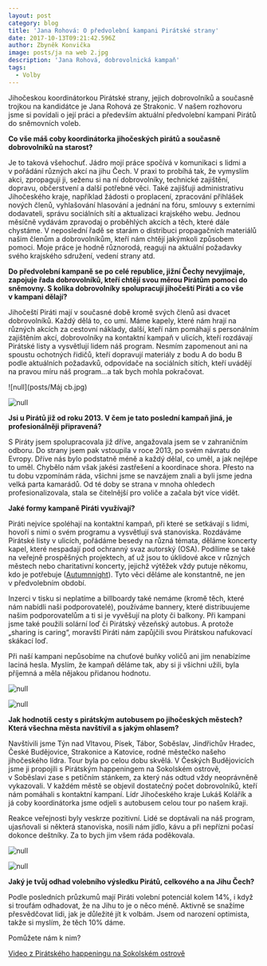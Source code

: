 ```yaml
---
layout: post
category: blog
title: 'Jana Rohová: O předvolební kampani Pirátské strany'
date: 2017-10-13T09:21:42.596Z
author: Zbyněk Konvička
image: posts/ja na web 2.jpg
description: 'Jana Rohová, dobrovolnická kampaň'
tags:
  - Volby
---
```

Jihočeskou koordinátorkou Pirátské strany, jejich
dobrovolníků a současně trojkou na kandidátce je Jana Rohová ze Strakonic. V našem
rozhovoru jsme si povídali o její práci a především aktuální předvolební
kampani Pirátů do sněmovních voleb.

**Co
vše máš coby koordinátorka jihočeských pirátů a současně dobrovolníků na
starost?**

Je to taková všehochuť. Jádro mojí práce spočívá
v komunikaci s lidmi a v pořádání různých akcí na jihu Čech.
V praxi to probíhá tak, že vymyslím akci, zpropaguji ji, seženu si na ní
dobrovolníky, technické zajištění, dopravu, občerstvení a další potřebné věci.
Také zajišťuji administrativu Jihočeského kraje, například žádosti o
proplacení, zpracování přihlášek nových členů, vyhlašování hlasování a jednání
na fóru, smlouvy s externími dodavateli, správu sociálních sítí a
aktualizaci krajského webu. Jednou měsíčně vydávám zpravodaj o proběhlých
akcích a těch, které dále chystáme. V neposlední řadě se starám o
distribuci propagačních materiálů našim členům a dobrovolníkům, kteří nám
chtějí jakýmkoli způsobem pomoci. Moje práce je hodně různorodá, reaguji na
aktuální požadavky svého krajského sdružení, vedení strany atd.

**Do
předvolební kampaně se po celé republice, jižní Čechy nevyjímaje, zapojuje řada
dobrovolníků, kteří chtějí svou měrou Pirátům pomoci do sněmovny. S kolika
dobrovolníky spolupracují jihočeští Piráti a co vše v kampani dělají?**

Jihočeští Piráti mají v současné době kromě
svých členů asi dvacet dobrovolníků. Každý dělá to, co umí. Máme kapely, které
nám hrají na různých akcích za cestovní náklady, další, kteří nám pomáhají
s personálním zajištěním akcí, dobrovolníky na kontaktní kampaň
v ulicích, kteří rozdávají Pirátské listy a vysvětlují lidem náš program.
Nesmím zapomenout ani na spoustu ochotných řidičů, kteří dopravují materiály
z bodu A do bodu B podle aktuálních požadavků, odpovídače na sociálních
sítích, kteří uvádějí na pravou míru náš program…a tak bych mohla pokračovat.

![null](posts/Máj cb.jpg)

![null](posts/P_20170827_143407.jpg)

**Jsi
u Pirátů již od roku 2013. V čem je tato poslední kampaň jiná, je
profesionálněji připravená?**

S Piráty jsem spolupracovala již dříve,
angažovala jsem se v zahraničním odboru. Do strany jsem pak vstoupila
v roce 2013, po svém návratu do Evropy. Dříve nás bylo podstatně méně a
každý dělal, co uměl, a jak nejlépe to uměl. Chybělo nám však jakési zastřešení
a koordinace shora. Přesto na tu dobu vzpomínám ráda, všichni jsme se navzájem
znali a byli jsme jedna velká parta kamarádů. Od té doby se strana v mnoha
ohledech profesionalizovala, stala se čitelnější pro voliče a začala být více
vidět.

**Jaké
formy kampaně Piráti využívají?**

Piráti nejvíce spoléhají na kontaktní kampaň, při
které se setkávají s lidmi, hovoří s nimi o svém programu a
vysvětlují svá stanoviska. Rozdáváme Pirátské listy v ulicích, pořádáme
besedy na různá témata, děláme koncerty kapel, které nespadají pod ochranný
svaz autorský (OSA). Podílíme se také na veřejně prospěšných projektech, ať už
jsou to úklidové akce v různých městech nebo charitativní koncerty,
jejichž výtěžek vždy putuje někomu, kdo je potřebuje ([Autumnnight](http://www.autumnnight.cz/)). Tyto
věci děláme ale konstantně, ne jen v předvolebním období.

Inzerci v tisku si neplatíme a billboardy také
nemáme (kromě těch, které nám nabídli naši podporovatelé), používáme bannery,
které distribuujeme našim podporovatelům a ti si je vyvěšují na ploty či
balkony. Při kampani jsme také použili solární loď či Pirátský vězeňský
autobus. A protože „sharing is caring“, moravští Piráti nám zapůjčili svou
Pirátskou nafukovací skákací loď.

Při naší kampani nepůsobíme na chuťové buňky voličů
ani jim nenabízíme laciná hesla. Myslím, že kampaň děláme tak, aby si ji
všichni užili, byla příjemná a měla nějakou přidanou hodnotu.

![null](posts/21055173_10155602735962114_3713276285299071529_o.jpg)

![null](posts/IMG_20170415_155717.jpg)

**Jak
hodnotíš cesty s pirátským autobusem po jihočeských městech? Která všechna
města navštívil a s jakým ohlasem?**

Navštívili jsme Týn nad Vltavou, Písek, Tábor,
Soběslav, Jindřichův Hradec, České Budějovice, Strakonice a Katovice, rodné
městečko našeho jihočeského lídra. Tour byla po celou dobu skvělá.
V Českých Budějovicích jsme ji propojili s Pirátským happeningem na
Sokolském ostrově, v Soběslavi zase s petičním stánkem, za který nás
odtud vždy neoprávněně vykazovali. V každém městě se objevil dostatečný
počet dobrovolníků, kteří nám pomáhali s kontaktní kampaní. Lídr
Jihočeského kraje Lukáš Kolářík a já coby koordinátorka jsme odjeli
s autobusem celou tour po našem kraji.

Reakce veřejnosti byly veskrze pozitivní. Lidé se
doptávali na náš program, ujasňovali si některá stanoviska, nosili nám jídlo,
kávu a při nepřízni počasí dokonce deštníky. Za to bych jim všem ráda
poděkovala.

![null](posts/IMG_20170917_160317.jpg)

![null](posts/DSC_1598.jpg)

**Jaký
je tvůj odhad volebního výsledku Pirátů, celkového a na Jihu Čech?**

Podle posledních průzkumů mají Piráti volební
potenciál kolem 14%, i když si troufám odhadovat, že na Jihu to je o něco méně.
Aktivně se snažíme přesvědčovat lidi, jak je důležité jít k volbám. Jsem
od narození optimista, takže si myslím, že těch 10% dáme.

Pomůžete nám k nim?

[Video z Pirátského happeningu na Sokolském ostrově](https://www.facebook.com/ceska.piratska.strana/videos/10155249374449039/)
